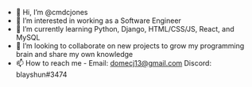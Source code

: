 - 👋 Hi, I’m @cmdcjones
- 👀 I’m interested in working as a Software Engineer
- 🌱 I’m currently learning Python, Django, HTML/CSS/JS, React, and MySQL
- 💞️ I’m looking to collaborate on new projects to grow my programming brain and share my own knowledge
- 📫 How to reach me - Email: domecj13@gmail.com Discord: blayshun#3474

<!---
cmdcjones/cmdcjones is a ✨ special ✨ repository because its `README.md` (this file) appears on your GitHub profile.
You can click the Preview link to take a look at your changes.
--->
